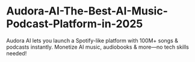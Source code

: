 # Audora-AI-The-Best-AI-Music-Podcast-Platform-in-2025
Audora AI lets you launch a Spotify-like platform with 100M+ songs &amp; podcasts instantly. Monetize AI music, audiobooks &amp; more—no tech skills needed!
